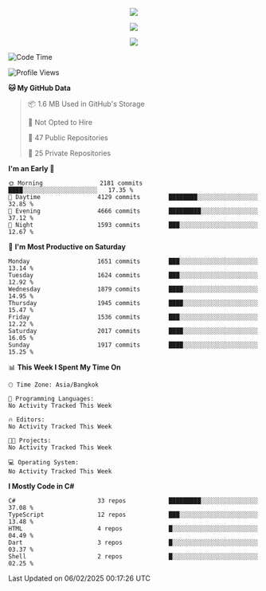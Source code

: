 <p align="center">
  <a href="say-hi.gif"> 
    <img align="center" src="say-hi.gif"/>
  </a>
</p>
<p align="center">
  <a href="https://github.com/htthinh1999">
    <img align="center" src="https://github-readme-stats-kappa-pink.vercel.app/api?username=htthinh1999&show_icons=true&count_private=true&theme=dracula"/>
  </a>
</p>
<p align="center">
  <a href="https://github.com/htthinh1999">
    <img src="https://github-readme-stats-kappa-pink.vercel.app/api/top-langs/?username=htthinh1999&layout=compact&langs_count=6&count_private=true&hide=tsql,hlsl,glsl,shaderlab&theme=dracula"/>
  </a>
</p>

<!--START_SECTION:waka-->
![Code Time](http://img.shields.io/badge/Code%20Time-0%20secs-blue)

![Profile Views](http://img.shields.io/badge/Profile%20Views-0-blue)

**🐱 My GitHub Data** 

> 📦 1.6 MB Used in GitHub's Storage 
 > 
> 🚫 Not Opted to Hire
 > 
> 📜 47 Public Repositories 
 > 
> 🔑 25 Private Repositories 
 > 
**I'm an Early 🐤** 

```text
🌞 Morning                2181 commits        ████░░░░░░░░░░░░░░░░░░░░░   17.35 % 
🌆 Daytime                4129 commits        ████████░░░░░░░░░░░░░░░░░   32.85 % 
🌃 Evening                4666 commits        █████████░░░░░░░░░░░░░░░░   37.12 % 
🌙 Night                  1593 commits        ███░░░░░░░░░░░░░░░░░░░░░░   12.67 % 
```
📅 **I'm Most Productive on Saturday** 

```text
Monday                   1651 commits        ███░░░░░░░░░░░░░░░░░░░░░░   13.14 % 
Tuesday                  1624 commits        ███░░░░░░░░░░░░░░░░░░░░░░   12.92 % 
Wednesday                1879 commits        ████░░░░░░░░░░░░░░░░░░░░░   14.95 % 
Thursday                 1945 commits        ████░░░░░░░░░░░░░░░░░░░░░   15.47 % 
Friday                   1536 commits        ███░░░░░░░░░░░░░░░░░░░░░░   12.22 % 
Saturday                 2017 commits        ████░░░░░░░░░░░░░░░░░░░░░   16.05 % 
Sunday                   1917 commits        ████░░░░░░░░░░░░░░░░░░░░░   15.25 % 
```


📊 **This Week I Spent My Time On** 

```text
🕑︎ Time Zone: Asia/Bangkok

💬 Programming Languages: 
No Activity Tracked This Week

🔥 Editors: 
No Activity Tracked This Week

🐱‍💻 Projects: 
No Activity Tracked This Week

💻 Operating System: 
No Activity Tracked This Week
```

**I Mostly Code in C#** 

```text
C#                       33 repos            █████████░░░░░░░░░░░░░░░░   37.08 % 
TypeScript               12 repos            ███░░░░░░░░░░░░░░░░░░░░░░   13.48 % 
HTML                     4 repos             █░░░░░░░░░░░░░░░░░░░░░░░░   04.49 % 
Dart                     3 repos             █░░░░░░░░░░░░░░░░░░░░░░░░   03.37 % 
Shell                    2 repos             █░░░░░░░░░░░░░░░░░░░░░░░░   02.25 % 
```




 Last Updated on 06/02/2025 00:17:26 UTC
<!--END_SECTION:waka-->
